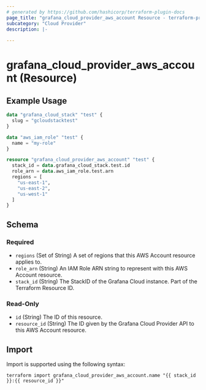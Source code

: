 ```yaml
---
# generated by https://github.com/hashicorp/terraform-plugin-docs
page_title: "grafana_cloud_provider_aws_account Resource - terraform-provider-grafana"
subcategory: "Cloud Provider"
description: |-
  
---
```


# grafana_cloud_provider_aws_account (Resource)



## Example Usage

```terraform
data "grafana_cloud_stack" "test" {
  slug = "gcloudstacktest"
}

data "aws_iam_role" "test" {
  name = "my-role"
}

resource "grafana_cloud_provider_aws_account" "test" {
  stack_id = data.grafana_cloud_stack.test.id
  role_arn = data.aws_iam_role.test.arn
  regions = [
    "us-east-1",
    "us-east-2",
    "us-west-1"
  ]
}
```

<!-- schema generated by tfplugindocs -->
## Schema

### Required

- `regions` (Set of String) A set of regions that this AWS Account resource applies to.
- `role_arn` (String) An IAM Role ARN string to represent with this AWS Account resource.
- `stack_id` (String) The StackID of the Grafana Cloud instance. Part of the Terraform Resource ID.

### Read-Only

- `id` (String) The ID of this resource.
- `resource_id` (String) The ID given by the Grafana Cloud Provider API to this AWS Account resource.

## Import

Import is supported using the following syntax:

```shell
terraform import grafana_cloud_provider_aws_account.name "{{ stack_id }}:{{ resource_id }}"
```
